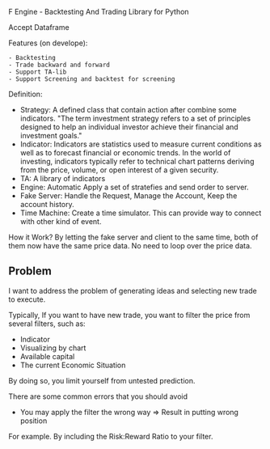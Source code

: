 F Engine - Backtesting And Trading Library for Python

Accept Dataframe

Features (on develope):

    - Backtesting
    - Trade backward and forward
    - Support TA-lib
    - Support Screening and backtest for screening

Definition:

- Strategy: A defined class that contain action after combine some indicators. "The term investment strategy refers to a set of principles designed to help an individual investor achieve their financial and investment goals."
- Indicator: Indicators are statistics used to measure current conditions as well as to forecast financial or economic trends. In the world of investing, indicators typically refer to technical chart patterns deriving from the price, volume, or open interest of a given security.
- TA: A library of indicators
- Engine: Automatic Apply a set of stratefies and send order to server.
- Fake Server: Handle the Request, Manage the Account, Keep the account history. 
- Time Machine: Create a time simulator. This can provide way to connect with other kind of event.

How it Work?
By letting the fake server and client to the same time, both of them now have the same price data. No need to loop over the price data. 


## Problem

I want to address the problem of generating ideas and selecting new trade to execute.

Typically, If you want to have new trade, you want to filter the price from several filters, such as: 

- Indicator
- Visualizing by chart
- Available capital
- The current Economic Situation

By doing so, you limit yourself from untested prediction. 

There are some common errors that you should avoid

- You may apply the filter the wrong way => Result in putting wrong position

For example. By including the Risk:Reward Ratio to your filter. 
